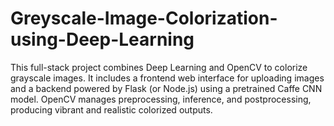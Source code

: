 # Greyscale-Image-Colorization-using-Deep-Learning
This full-stack project combines Deep Learning and OpenCV to colorize grayscale images. It includes a frontend web interface for uploading images and a backend powered by Flask (or Node.js) using a pretrained Caffe CNN model. OpenCV manages preprocessing, inference, and postprocessing, producing vibrant and realistic colorized outputs.
